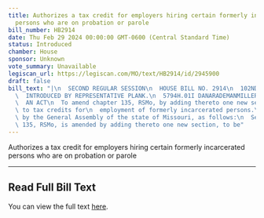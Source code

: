 ```yaml
---
title: Authorizes a tax credit for employers hiring certain formerly incarcerated
  persons who are on probation or parole
bill_number: HB2914
date: Thu Feb 29 2024 00:00:00 GMT-0600 (Central Standard Time)
status: Introduced
chamber: House
sponsor: Unknown
vote_summary: Unavailable
legiscan_url: https://legiscan.com/MO/text/HB2914/id/2945900
draft: false
bill_text: "|\n  SECOND REGULAR SESSION\n  HOUSE BILL NO. 2914\n  102ND GENERAL ASSEMBLY\n\
  \  INTRODUCED BY REPRESENTATIVE PLANK.\n  5794H.01I DANARADEMANMILLER,ChiefClerk\n\
  \  AN ACT\n  To amend chapter 135, RSMo, by adding thereto one new section relating\
  \ to tax credits for\n  employment of formerly incarcerated persons.\n  Be it enacted\
  \ by the General Assembly of the state of Missouri, as follows:\n  Section A. Chapter\
  \ 135, RSMo, is amended by adding thereto one new section, to be"
---
```

Authorizes a tax credit for employers hiring certain formerly incarcerated persons who are on probation or parole

---

## Read Full Bill Text

You can view the full text [here](https://legiscan.com/MO/text/HB2914/id/2945900).
